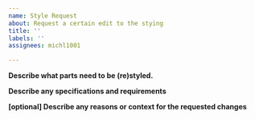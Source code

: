 ```yaml
---
name: Style Request
about: Request a certain edit to the stying
title: ''
labels: ''
assignees: michl1001

---
```


**Describe what parts need to be (re)styled.**

**Describe any specifications and requirements**

**[optional] Describe any reasons or context for the requested changes**
